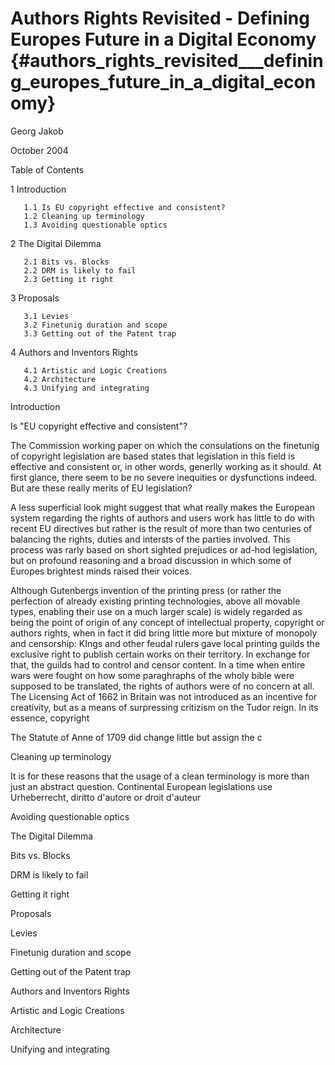# Authors Rights Revisited - Defining Europes Future in a Digital Economy {#authors_rights_revisited___defining_europes_future_in_a_digital_economy}

Georg Jakob

October 2004

Table of Contents

1 Introduction

`   1.1 Is EU copyright effective and consistent?`\
`   1.2 Cleaning up terminology`\
`   1.3 Avoiding questionable optics`

2 The Digital Dilemma

`   2.1 Bits vs. Blocks`\
`   2.2 DRM is likely to fail`\
`   2.3 Getting it right`

3 Proposals

`   3.1 Levies`\
`   3.2 Finetunig duration and scope`\
`   3.3 Getting out of the Patent trap`

4 Authors and Inventors Rights

`   4.1 Artistic and Logic Creations`\
`   4.2 Architecture`\
`   4.3 Unifying and integrating`

Introduction

Is \"EU copyright effective and consistent\"?

The Commission working paper on which the consulations on the finetunig
of copyright legislation are based states that legislation in this field
is effective and consistent or, in other words, generlly working as it
should. At first glance, there seem to be no severe inequities or
dysfunctions indeed. But are these really merits of EU legislation?

A less superficial look might suggest that what really makes the
European system regarding the rights of authors and users work has
little to do with recent EU directives but rather is the result of more
than two centuries of balancing the rights, duties and intersts of the
parties involved. This process was rarly based on short sighted
prejudices or ad-hod legislation, but on profound reasoning and a broad
discussion in which some of Europes brightest minds raised their voices.

Although Gutenbergs invention of the printing press (or rather the
perfection of already existing printing technologies, above all movable
types, enabling their use on a much larger scale) is widely regarded as
being the point of origin of any concept of intellectual property,
copyright or authors rights, when in fact it did bring little more but
mixture of monopoly and censorship: KIngs and other feudal rulers gave
local printing guilds the exclusive right to publish certain works on
their territory. In exchange for that, the guilds had to control and
censor content. In a time when entire wars were fought on how some
paraghraphs of the wholy bible were supposed to be translated, the
rights of authors were of no concern at all. The Licensing Act of 1662
in Britain was not introduced as an incentive for creativity, but as a
means of surpressing critizism on the Tudor reign. In its essence,
copyright

The Statute of Anne of 1709 did change little but assign the c

Cleaning up terminology

It is for these reasons that the usage of a clean terminology is more
than just an abstract question. Continental European legislations use
Urheberrecht, diritto d\'autore or droit d\'auteur

Avoiding questionable optics

The Digital Dilemma

Bits vs. Blocks

DRM is likely to fail

Getting it right

Proposals

Levies

Finetunig duration and scope

Getting out of the Patent trap

Authors and Inventors Rights

Artistic and Logic Creations

Architecture

Unifying and integrating
